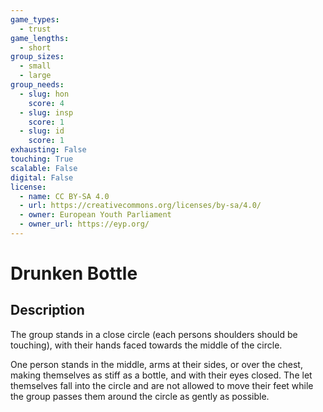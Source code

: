 ```yaml
---
game_types:
  - trust
game_lengths:
  - short
group_sizes:
  - small
  - large
group_needs:
  - slug: hon
    score: 4
  - slug: insp
    score: 1
  - slug: id
    score: 1
exhausting: False
touching: True
scalable: False
digital: False
license:
  - name: CC BY-SA 4.0
  - url: https://creativecommons.org/licenses/by-sa/4.0/
  - owner: European Youth Parliament
  - owner_url: https://eyp.org/
---
```

# Drunken Bottle

## Description
The group stands in a close circle (each persons shoulders should be touching), with their hands faced towards the middle of the circle.

One person stands in the middle, arms at their sides, or over the chest, making themselves as stiff as a bottle, and with their eyes closed. The let themselves fall into the circle and are not allowed to move their feet while the group passes them around the circle as gently as possible.
